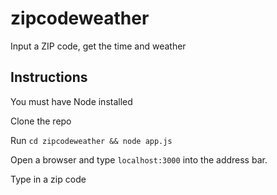 # zipcodeweather
Input a ZIP code, get the time and weather

## Instructions

You must have Node installed

Clone the repo

Run `cd zipcodeweather && node app.js`

Open a browser and type `localhost:3000` into the address bar.

Type in a zip code


